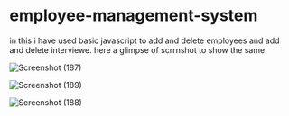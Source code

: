 # employee-management-system
in this i have used basic javascript to  add and delete employees and add and delete interviewe.
here a glimpse of scrrnshot to show the same.










![Screenshot (187)](https://user-images.githubusercontent.com/88340167/169711666-4100cbc8-eab1-4336-a859-7ad44c159eae.png)

![Screenshot (189)](https://user-images.githubusercontent.com/88340167/169711643-1d094157-cb4d-47a6-aaa4-7703896c1363.png)

![Screenshot (188)](https://user-images.githubusercontent.com/88340167/169711636-9a85dbdc-fbb5-4cbe-abbe-ba4c020d5795.png)


